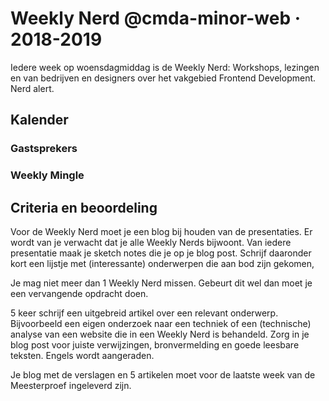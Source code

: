 # Weekly Nerd @cmda-minor-web · 2018-2019

Iedere week op woensdagmiddag is de Weekly Nerd: Workshops, lezingen en van bedrijven en designers over het vakgebied Frontend Development. Nerd alert.

## Kalender

### Gastsprekers


### Weekly Mingle



## Criteria en beoordeling

Voor de Weekly Nerd moet je een blog bij houden van de presentaties. Er wordt van je verwacht dat je alle Weekly Nerds bijwoont. Van iedere presentatie maak je sketch notes die je op je blog post. Schrijf daaronder kort een lijstje met (interessante) onderwerpen die aan bod zijn gekomen,

Je mag niet meer dan 1 Weekly Nerd missen. Gebeurt dit wel dan moet je een vervangende opdracht doen.

5 keer schrijf een uitgebreid artikel over een relevant onderwerp. Bijvoorbeeld een eigen onderzoek naar een techniek of een (technische) analyse van een website die in een Weekly Nerd is behandeld. Zorg in je blog post voor juiste verwijzingen, bronvermelding en goede leesbare teksten. Engels wordt aangeraden.

Je blog met de verslagen en 5 artikelen moet voor de laatste week van de Meesterproef ingeleverd zijn.
